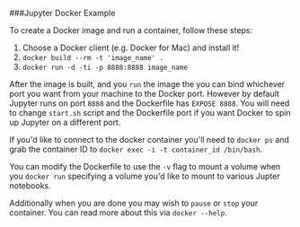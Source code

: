 ###Jupyter Docker Example

To create a Docker image and run a container, follow these steps:

1. Choose a Docker client (e.g. Docker for Mac) and install it!
2. `docker build --rm -t 'image_name' .`
3. `docker run -d -ti -p 8888:8888 image_name`

After the image is built, and you `run` the image the you can bind whichever port you want from your machine to the Docker port. However by default Jupyter runs on port `8888` and the Dockerfile has `EXPOSE 8888`. You will need to change `start.sh` script and the Dockerfile port if you want Docker to spin up Jupyter on a different port.

If you'd like to connect to the docker container you'll need to `docker ps` and grab the container ID to `docker exec -i -t container_id /bin/bash`.

You can modify the Dockerfile to use the `-v` flag to mount a volume when you `docker run` specifying a volume you'd like to mount to various Jupter notebooks.

Additionally when you are done you may wish to `pause` or `stop` your container. You can read more about this via `docker --help`.

